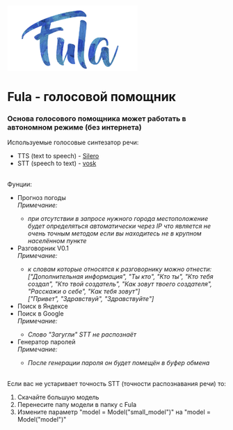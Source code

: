 <img src="/icon.png" width="300">
<h1>Fula - голосовой помощник</h1>
<h3>Основа голосового помощника может работать в автономном режиме (без интернета)</h3>
<div>Используемые голосовые синтезатор речи:</div>
<ul>
    <li>TTS (text to speech) - <a href="https://github.com/snakers4/silero-models">Silero</a></li>
    <li>STT (speech to text) - <a href="https://github.com/alphacep/vosk-api">vosk</a></li>
</ul>
<br>
<div>Фунции:</div>
<ul>
    <li>Прогноз погоды
        <br>
        <i>Примечание:
        <ul>
            <li>при отсутствии в запросе нужного города местоположение будет определяться автоматически через IP что является не очень точным методом если вы находитесь не в крупном населённом пункте</li>
        </ul>
        </i>
    </li>
    <li>Разговорник V0.1
        <br>
        <i>Примечание:
        <ul>
            <li>к словам которые относятся к разговорнику можно отнести:<br>
            ["Дополнительная информация", "Ты кто", "Кто ты", "Кто тебя создал", "Кто твой создатель", "Как зовут твоего создателя", "Расскажи о себе", "Как тебя зовут"]<br>
            ["Привет", "Здравствуй", "Здравствуйте"]</li>
        </ul>
        </i>
    </li>
    <li>Поиск в Яндексе</li>
    <li>Поиск в Google
        <br>
        <i>Примечание:
        <ul>
            <li>Слово "Загугли" STT не распознаёт</li>
        </ul>
        </i>
    </li>
    <li>Генератор паролей
        <br>
        <i>Примечание:
        <ul>
            <li>После генерации пароля он будет помещён в буфер обмена</li>
        </ul>
        </i>
    </li>
</ul>
<br>
<div>Если вас не устаривает точность STT (точности распознавания речи) то:</div>
<ol>
    <li>Скачайте большую модель</li>
    <li>Перенесите папу модели в папку с Fula</li>
    <li>Измените параметр "model = Model("small_model")" на "model = Model("model")"</li>
</ol>